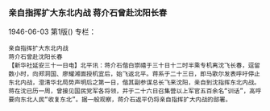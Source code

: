 ### 亲自指挥扩大东北内战  蒋介石曾赴沈阳长春

1946-06-03
第1版()
专栏：

    亲自指挥扩大东北内战
    蒋介石曾赴沈阳长春
    【新华社延安三十一日电】北平讯：蒋介石偕白崇禧于三十日十二时半乘专机离沈飞长春，逗留数小时，向郑洞国、廖耀湘面授机宜后，始飞返北平。蒋系于二十三日，即马歌尔发表呼吁停止东北内战，澄清华北局势声明后之第一日，偕其副参谋总长飞来沈阳，亲自到沈指挥东北内战。蒋在沈已历一周，曾接见国民党军各将领，并于二十六日召集营以上军官五百余名“训话”，高呼要向东北人民“收复东北”。据一般观察，蒋介石返平仍将亲自指挥扩大内战的部署。
